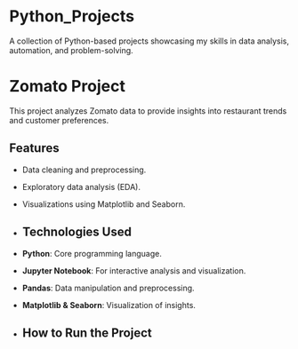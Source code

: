 # Python_Projects
A collection of Python-based projects showcasing my skills in data analysis, automation, and problem-solving.
<br>

# Zomato Project
This project analyzes Zomato data to provide insights into restaurant trends and customer preferences.

## Features
- Data cleaning and preprocessing.
- Exploratory data analysis (EDA).
- Visualizations using Matplotlib and Seaborn.

- ## Technologies Used
- **Python**: Core programming language.
- **Jupyter Notebook**: For interactive analysis and visualization.
- **Pandas**: Data manipulation and preprocessing.
- **Matplotlib & Seaborn**: Visualization of insights.

- ## How to Run the Project

